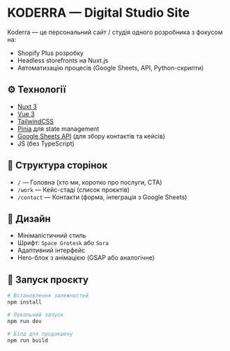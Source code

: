 # KODERRA — Digital Studio Site

Koderra — це персональний сайт / студія одного розробника з фокусом на:
- Shopify Plus розробку
- Headless storefronts на Nuxt.js
- Автоматизацію процесів (Google Sheets, API, Python-скрипти)

## ⚙️ Технології

- [Nuxt 3](https://nuxt.com/)
- [Vue 3](https://vuejs.org/)
- [TailwindCSS](https://tailwindcss.com/)
- [Pinia](https://pinia.vuejs.org/) для state management
- [Google Sheets API](https://developers.google.com/sheets/api) (для збору контактів та кейсів)
- JS (без TypeScript)

## 🧱 Структура сторінок

- `/` — Головна (хто ми, коротко про послуги, CTA)
- `/work` — Кейс-стаді (список проєктів)
- `/contact` — Контакти (форма, інтеграція з Google Sheets)

## 🎨 Дизайн

- Мінімалістичний стиль
- Шрифт: `Space Grotesk` або `Sora`
- Адаптивний інтерфейс
- Hero-блок з анімацією (GSAP або аналогічне)

## 🚀 Запуск проєкту

```bash
# Встановлення залежностей
npm install

# Локальний запуск
npm run dev

# Білд для продакшену
npm run build